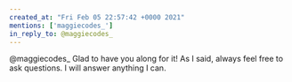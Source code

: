 ```yaml
---
created_at: "Fri Feb 05 22:57:42 +0000 2021"
mentions: ['maggiecodes_']
in_reply_to: @maggiecodes_
---
```


@maggiecodes_ Glad to have you along for it! As I said, always feel free to ask questions.  I will answer anything I can.